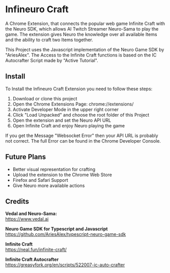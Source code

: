 # Infineuro Craft

A Chrome Extension, that connects the popular web game Infinite Craft with the Neuro SDK, which allows AI Twitch Streamer Neuro-Sama to play the game. The extension gives Neuro the knowledge over all available Items and the ability to craft two Items together.

This Project uses the Javascript implementation of the Neuro Game SDK by "AriesAlex". The Access to the Infinite Craft functions is based on the IC Autocrafter Script made by "Active Tutorial".

## Install

To Install the Infineuro Craft Extension you need to follow these steps:

1. Download or clone this project
2. Open the Chrome Extensions Page: chrome://extensions/
3. Activate Developer Mode in the upper right corner
4. Click "Load Unpacked" and choose the root folder of this Project
5. Open the extension and set the Neuro API URL
6. Open Infinite Craft and enjoy Neuro playing the game

If you get the Message "Websocket Error" then your API URL is probably not correct. The full Error can be found in the Chrome Developer Console.

## Future Plans

- Better visual representation for crafting
- Upload the extension to the Chrome Web Store
- Firefox and Safari Support
- Give Neuro more available actions

## Credits

**Vedal and Neuro-Sama:**  
https://www.vedal.ai

**Neuro Game SDK for Typescript and Javascript**  
https://github.com/AriesAlex/typescript-neuro-game-sdk

**Infinite Craft**  
https://neal.fun/infinite-craft/

**Infinite Craft Autocrafter**  
https://greasyfork.org/en/scripts/522007-ic-auto-crafter
